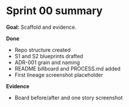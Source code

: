 ﻿# Sprint 00 summary

**Goal:** Scaffold and evidence.

**Done**
- Repo structure created
- S1 and S2 blueprints drafted
- ADR-001 grain and naming
- README billboard and PROCESS.md added
- First lineage screenshot placeholder

**Evidence**
- Board before/after and one story screenshot
